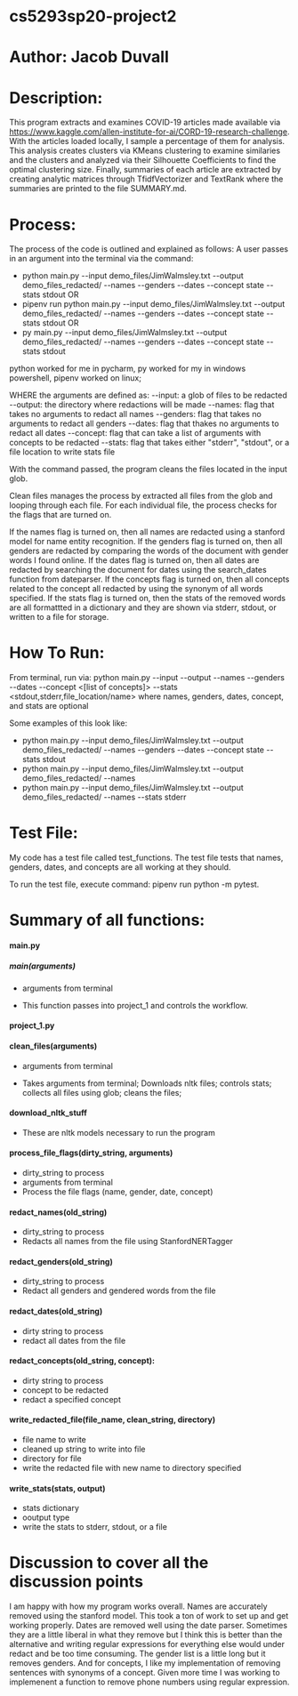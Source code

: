 # cs5293sp20-project2
# Author: Jacob Duvall


# Description:
This program extracts and examines COVID-19 articles made available via https://www.kaggle.com/allen-institute-for-ai/CORD-19-research-challenge. With the articles loaded locally, I sample a percentage of them for analysis. This analysis creates clusters via KMeans clustering to examine similaries and the clusters and analyzed via their Silhouette Coefficients to find the optimal clustering size. Finally, summaries of each article are extracted by creating analytic matrices through TfidfVectorizer and TextRank where the summaries are printed to the file SUMMARY.md.

# Process:
The process of the code is outlined and explained as follows:
A user passes in an argument into the terminal via the command:

 - python main.py --input demo_files/JimWalmsley.txt --output demo_files_redacted/ --names --genders --dates --concept state --stats stdout
OR
 - pipenv run python main.py --input demo_files/JimWalmsley.txt --output demo_files_redacted/ --names --genders --dates --concept state --stats stdout
OR 
 - py main.py --input demo_files/JimWalmsley.txt --output demo_files_redacted/ --names --genders --dates --concept state --stats stdout

python worked for me in pycharm, py worked for my in windows powershell, pipenv worked on linux; 

WHERE the arguments are defined as:
--input: a glob of files to be redacted
--output: the directory where redactions will be made
--names: flag that takes no arguments to redact all names
--genders: flag that takes no arguments to redact all genders
--dates: flag that thakes no arguments to redact all dates
--concept: flag that can take a list of arguments with concepts to be redacted
--stats: flag that takes either "stderr", "stdout", or a file location to write stats file

With the command passed, the program cleans the files located in the input glob. 

Clean files manages the process by extracted all files from the glob and looping through each file. For each individual file, the process checks for the flags that are turned on. 

If the names flag is turned on, then all names are redacted using a stanford model for name entity recognition.
If the genders flag is turned on, then all genders are redacted by comparing the words of the document with gender words I found online.
If the dates flag is turned on, then all dates are redacted by searching the document for dates using the search_dates function from dateparser.
If the concepts flag is turned on, then all concepts related to the concept all redacted by using the synonym of all words specified.
If the stats flag is turned on, then the stats of the removed words are all formattted in a dictionary and they are shown via stderr, stdout, or written to a file for storage. 

# How To Run:
 From terminal, run via: python main.py --input <glob file> --output <directory> --names --genders --dates --concept <[list of concepts]> --stats <stdout,stderr,file_location/name>
  where names, genders, dates, concept, and stats are optional
 
 Some examples of this look like: 
 - python main.py --input demo_files/JimWalmsley.txt --output demo_files_redacted/ --names --genders --dates --concept state --stats stdout
- python main.py --input demo_files/JimWalmsley.txt --output demo_files_redacted/ --names
- python main.py --input demo_files/JimWalmsley.txt --output demo_files_redacted/ --names --stats stderr
 
 # Test File:
 My code has a test file called test_functions. 
 The test file tests that names, genders, dates, and concepts are all working at they should.
 
 To run the test file, execute command: pipenv run python -m pytest.
 
# Summary of all functions:
 #### main.py
 ##### main(arguments)
 - arguments from terminal
 * This function passes into project_1 and controls the workflow.
 
 #### project_1.py
 #### clean_files(arguments)
 - arguments from terminal
 * Takes arguments from terminal; Downloads nltk files; controls stats; collects all files using glob; cleans the files;
 
 #### download_nltk_stuff
 * These are nltk models necessary to run the program
 
 #### process_file_flags(dirty_string, arguments)
 - dirty_string to process
 - arguments from terminal
 - Process the file flags (name, gender, date, concept)
 
 #### redact_names(old_string)
 - dirty_string to process
 - Redacts all names from the file using StanfordNERTagger
 
 #### redact_genders(old_string)
 - dirty_string to process
 - Redact all genders and gendered words from the file

#### redact_dates(old_string)
- dirty string to process
- redact all dates from the file

#### redact_concepts(old_string, concept):
- dirty string to process
- concept to be redacted
- redact a specified concept

#### write_redacted_file(file_name, clean_string, directory)
- file name to write
- cleaned up string to write into file
- directory for file
- write the redacted file with new name to directory specified

#### write_stats(stats, output)
- stats dictionary
- ooutput type
- write the stats to stderr, stdout, or a file


# Discussion to cover all the discussion points
I am happy with how my program works overall. Names are accurately removed using the stanford model. This took a ton of work to set up and get working properly. Dates are removed well using the date parser. Sometimes they are a little liberal in what they remove but I think this is better than the alternative and writing regular expressions for everything else would under redact and be too time consuming. The gender list is a little long but it removes genders. And for concepts, I like my implementation of removing sentences with synonyms of a concept. Given more time I was working to implemenent a function to remove phone numbers using regular expression. 
